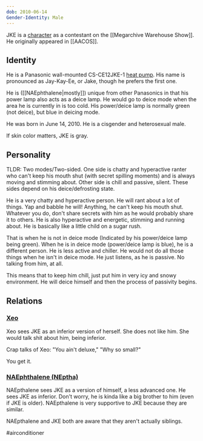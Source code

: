```yaml
---
dob: 2010-06-14
Gender-Identity: Male
---
```

JKE is a [character](Characters.md) as a contestant on the [[Megarchive Warehouse Show]]. He originally appeared in [[AACOS]].

## Identity

He is a Panasonic wall-mounted CS-CE12JKE-1 [heat pump](Air%20Conditioners.md). His name is pronounced as Jay-Kay-Ee, or Jake, though he prefers the first one.

He is ([[NAEphthalene|mostly]]) unique from other Panasonics in that his power lamp also acts as a deice lamp. He would go to deice mode when the area he is currently in is too cold. His power/deice lamp is normally green (not deice), but blue in deicing mode.

He was born in June 14, 2010. He is a cisgender and heterosexual male.

If skin color matters, JKE is gray.

## Personality
TLDR: Two modes/Two-sided. One side is chatty and hyperactive ranter who can't keep his mouth shut (with secret spilling moments) and is always moving and stimming about. Other side is chill and passive, silent. These sides depend on his deice/defrosting state.

He is a very chatty and hyperactive person. He will rant about a lot of things. Yap and babble he will! Anything, he can't keep his mouth shut. Whatever you do, don't share secrets with him as he would probably share it to others. He is also hyperactive and energetic, stimming and running about. He is basically like a little child on a sugar rush.

That is when he is not in deice mode (Indicated by his power/deice lamp being green). When he is in deice mode (power/deice lamp is blue), he is a different person. He is less active and chiller. He would not do all those things when he isn't in deice mode. He just listens, as he is passive. No talking from him, at all.

This means that to keep him chill, just put him in very icy and snowy environment. He will deice himself and then the process of passivity begins.

## Relations

### [Xeo](Xeo.md)
Xeo sees JKE as an inferior version of herself. She does not like him. She would talk shit about him, being inferior.

Crap talks of Xeo: "You ain't deluxe," "Why so small?"

You get it.

### [NAEphthalene (NEptha)](NAEphthalene.md)
NAEpthalene sees JKE as a version of himself, a less advanced one. He sees JKE as inferior. Don't worry, he is kinda like a big brother to him (even if JKE is older). NAEpthalene is very supportive to JKE because they are similar.

NAEpthalene and JKE both are aware that they aren't actually siblings.

#airconditioner 